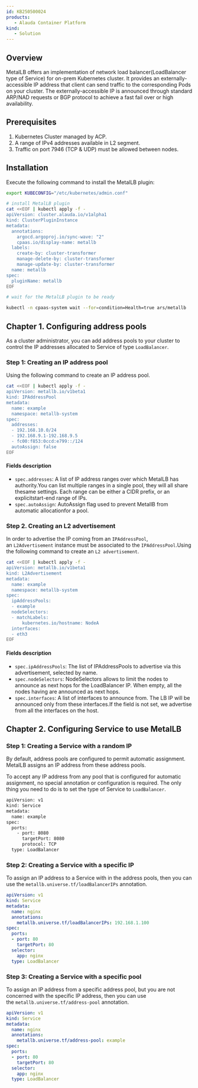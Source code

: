 ```yaml
---
id: KB250500024
products: 
   - Alauda Container Platform
kind:
   - Solution
---
```

## Overview
MetalLB offers an implementation of network load balancer(LoadBalancer type of Service) for on-prem Kubernetes cluster. It provides an externally-accessible IP address that client can send traffic to the corresponding Pods on your cluster. The externally-accessible IP is announced through standard ARP/NAD requests or BGP protocol to achieve a fast fail over or high availability.
## Prerequisites

1. Kubernetes Cluster managed by ACP.
2. A range of IPv4 addresses available in L2 segment.
3. Traffic on port 7946 (TCP & UDP) must be allowed between nodes.
## Installation
Execute the following command to install the MetalLB plugin:

```bash
export KUBECONFIG="/etc/kubernetes/admin.conf"

# install MetalLB plugin
cat <<EOF | kubectl apply -f -
apiVersion: cluster.alauda.io/v1alpha1
kind: ClusterPluginInstance
metadata:
  annotations:
    argocd.argoproj.io/sync-wave: "2"
    cpaas.io/display-name: metallb
  labels:
    create-by: cluster-transformer
    manage-delete-by: cluster-transformer
    manage-update-by: cluster-transformer
  name: metallb
spec:
  pluginName: metallb
EOF

# wait for the MetalLB plugin to be ready

kubectl -n cpaas-system wait --for=condition=Health=true ars/metallb
```

## Chapter 1. Configuring address pools 
As a cluster administrator, you can add address pools to your cluster to control the IP addresses allocated to Service of type `LoadBalancer`.
### Step 1: Creating an IP address pool
Using the following command to create an IP address pool.

```bash
cat <<EOF | kubectl apply -f -
apiVersion: metallb.io/v1beta1
kind: IPAddressPool
metadata:
  name: example
  namespace: metallb-system
spec:
  addresses:
  - 192.168.10.0/24
  - 192.168.9.1-192.168.9.5
  - fc00:f853:0ccd:e799::/124
  autoAssign: false
EOF
```

#### Fields description

- `spec.addresses`: A list of IP address ranges over which MetalLB has authority.You can list multiple ranges in a single pool, they will all share thesame settings. Each range can be either a CIDR prefix, or an explicitstart-end range of IPs.
- `spec.autoAssign`: AutoAssign flag used to prevent MetallB from automatic allocationfor a pool.

### Step 2. Creating an L2 advertisement

In order to advertise the IP coming from an `IPAddressPool`, an `L2Advertisement` instance must be associated to the `IPAddressPool`.Using the following command to create an `L2 advertisement`.

```bash
cat <<EOF | kubectl apply -f -
apiVersion: metallb.io/v1beta1
kind: L2Advertisement
metadata:
  name: example
  namespace: metallb-system
spec:
  ipAddressPools:
  - example
  nodeSelectors:
  - matchLabels:
      kubernetes.io/hostname: NodeA
  interfaces:
  - eth3
EOF
```

#### Fields description

- `spec.ipAddressPools`: The list of IPAddressPools to advertise via this advertisement, selected by name.
- `spec.nodeSelectors`: NodeSelectors allows to limit the nodes to announce as next hops for the LoadBalancer IP. When empty, all the nodes having are announced as next hops.
- `spec.interfaces`: A list of interfaces to announce from. The LB IP will be announced only from these interfaces.If the field is not set, we advertise from all the interfaces on the host.
## Chapter 2. Configuring Service to use MetalLB

### Step 1: Creating a Service with a random IP

By default, address pools are configured to permit automatic assignment. MetalLB assigns an IP address from these address pools.

To accept any IP address from any pool that is configured for automatic assignment, no special annotation or configuration is required. The only thing you need to do is to set the type of Service to `LoadBalancer`.

```bash
apiVersion: v1
kind: Service
metadata:
  name: example
spec:
  ports:
    - port: 8080
      targetPort: 8080
      protocol: TCP
  type: LoadBalancer
```

### Step 2: Creating a Service with a specific IP

To assign an IP address to a Service with in the address pools, then you can use the `metallb.universe.tf/loadBalancerIPs` annotation.

```yaml
apiVersion: v1
kind: Service
metadata:
  name: nginx
  annotations:
    metallb.universe.tf/loadBalancerIPs: 192.168.1.100
spec:
  ports:
  - port: 80
    targetPort: 80
  selector:
    app: nginx
  type: LoadBalancer
```

### Step 3: Creating a Service with a specific pool

To assign an IP address from a specific address pool, but you are not concerned with the specific IP address, then you can use the `metallb.universe.tf/address-pool` annotation.

```yaml
apiVersion: v1
kind: Service
metadata:
  name: nginx
  annotations:
    metallb.universe.tf/address-pool: example
spec:
  ports:
  - port: 80
    targetPort: 80
  selector:
    app: nginx
  type: LoadBalancer
```
